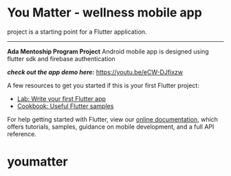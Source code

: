 # You Matter - wellness mobile app

project is a starting point for a Flutter application.
****
**Ada Mentoship Program Project**
Android mobile app is designed using flutter sdk and firebase authentication

_**check out the app demo here:**_ https://youtu.be/eCW-DJfixzw





A few resources to get you started if this is your first Flutter project:

- [Lab: Write your first Flutter app](https://flutter.dev/docs/get-started/codelab)
- [Cookbook: Useful Flutter samples](https://flutter.dev/docs/cookbook)

For help getting started with Flutter, view our
[online documentation](https://flutter.dev/docs), which offers tutorials,
samples, guidance on mobile development, and a full API reference.
# youmatter
